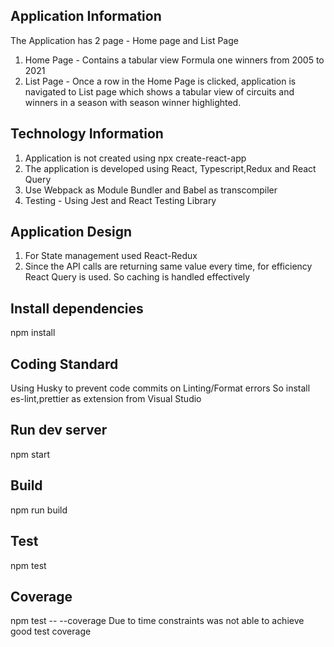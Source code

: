 ## Application Information
The Application has 2 page - Home page and List Page
1.  Home Page   - Contains a tabular view Formula one winners from 2005 to 2021
2.  List Page   - Once a row in the Home Page is clicked, application is navigated to List page which shows a tabular view of circuits and winners in a season with season winner highlighted.

## Technology Information
1.  Application is not created using npx create-react-app
2.  The application is developed using React, Typescript,Redux and React Query
3.  Use Webpack as Module Bundler and Babel as transcompiler 
4.  Testing - Using Jest and React Testing Library

##  Application Design
1.  For State management used React-Redux
2.  Since the API calls are returning same value every time, for efficiency React Query is used. So caching is handled effectively

## Install dependencies
npm install

## Coding Standard
Using Husky to prevent code commits on Linting/Format errors 
So install es-lint,prettier as extension from Visual Studio

## Run dev server
npm start

## Build
npm run build

## Test
npm test

## Coverage
npm test -- --coverage
Due to time constraints was not able to achieve good test coverage

